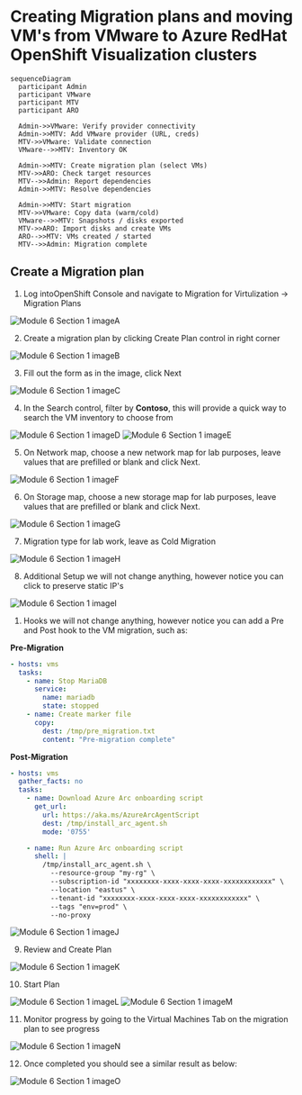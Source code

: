 # Creating Migration plans and moving VM's from VMware to Azure RedHat OpenShift Visualization clusters

```mermaid
sequenceDiagram
  participant Admin
  participant VMware
  participant MTV
  participant ARO

  Admin->>VMware: Verify provider connectivity
  Admin->>MTV: Add VMware provider (URL, creds)
  MTV->>VMware: Validate connection
  VMware-->>MTV: Inventory OK

  Admin->>MTV: Create migration plan (select VMs)
  MTV->>ARO: Check target resources
  MTV-->>Admin: Report dependencies
  Admin->>MTV: Resolve dependencies

  Admin->>MTV: Start migration
  MTV->>VMware: Copy data (warm/cold)
  VMware-->>MTV: Snapshots / disks exported
  MTV->>ARO: Import disks and create VMs
  ARO-->>MTV: VMs created / started
  MTV-->>Admin: Migration complete
```

## Create a Migration plan

1. Log intoOpenShift Console and navigate to Migration for Virtulization -> Migration Plans

![Module 6 Section 1 imageA](assets/images/mod06/MigrateVMs-001.png)

2. Create a migration plan by clicking Create Plan control in right corner

![Module 6 Section 1 imageB](assets/images/mod06/MigrateVMs-002.png)

3. Fill out the form as in the image, click Next

![Module 6 Section 1 imageC](assets/images/mod06/MigrateVMs-003.png)

4. In the Search control, filter by **Contoso**, this will provide a quick way to search the VM inventory to choose from

![Module 6 Section 1 imageD](assets/images/mod06/MigrateVMs-004.png)
![Module 6 Section 1 imageE](assets/images/mod06/MigrateVMs-005.png)

5. On Network map, choose a new network map for lab purposes, leave values that are prefilled or blank and click Next.

![Module 6 Section 1 imageF](assets/images/mod06/MigrateVMs-006.png)

6. On Storage map, choose a new storage map for lab purposes, leave values that are prefilled or blank and click Next.

![Module 6 Section 1 imageG](assets/images/mod06/MigrateVMs-007.png)

7. Migration type for lab work, leave as Cold Migration

![Module 6 Section 1 imageH](assets/images/mod06/MigrateVMs-008.png)

8. Additional Setup we will not change anything, however notice you can click to preserve static IP's

![Module 6 Section 1 imageI](assets/images/mod06/MigrateVMs-009.png)

1. Hooks we will not change anything, however notice you can add a Pre and Post hook to the VM migration, such as:

**Pre-Migration**
```yml
- hosts: vms
  tasks:
    - name: Stop MariaDB
      service:
        name: mariadb
        state: stopped
    - name: Create marker file
      copy:
        dest: /tmp/pre_migration.txt
        content: "Pre-migration complete"
```

**Post-Migration**
```yaml
- hosts: vms
  gather_facts: no
  tasks:
    - name: Download Azure Arc onboarding script
      get_url:
        url: https://aka.ms/AzureArcAgentScript
        dest: /tmp/install_arc_agent.sh
        mode: '0755'

    - name: Run Azure Arc onboarding script
      shell: |
        /tmp/install_arc_agent.sh \
          --resource-group "my-rg" \
          --subscription-id "xxxxxxxx-xxxx-xxxx-xxxx-xxxxxxxxxxxx" \
          --location "eastus" \
          --tenant-id "xxxxxxxx-xxxx-xxxx-xxxx-xxxxxxxxxxxx" \
          --tags "env=prod" \
          --no-proxy
```

![Module 6 Section 1 imageJ](assets/images/mod06/MigrateVMs-010.png)

9. Review and Create Plan

![Module 6 Section 1 imageK](assets/images/mod06/MigrateVMs-011.png)

10. Start Plan

![Module 6 Section 1 imageL](assets/images/mod06/MigrateVMs-012.png)
![Module 6 Section 1 imageM](assets/images/mod06/MigrateVMs-013.png)

11. Monitor progress by going to the Virtual Machines Tab on the migration plan to see progress

![Module 6 Section 1 imageN](assets/images/mod06/MigrateVMs-014.png)

12. Once completed you should see a similar result as below:

![Module 6 Section 1 imageO](assets/images/mod06/MigrateVMs-015.png)